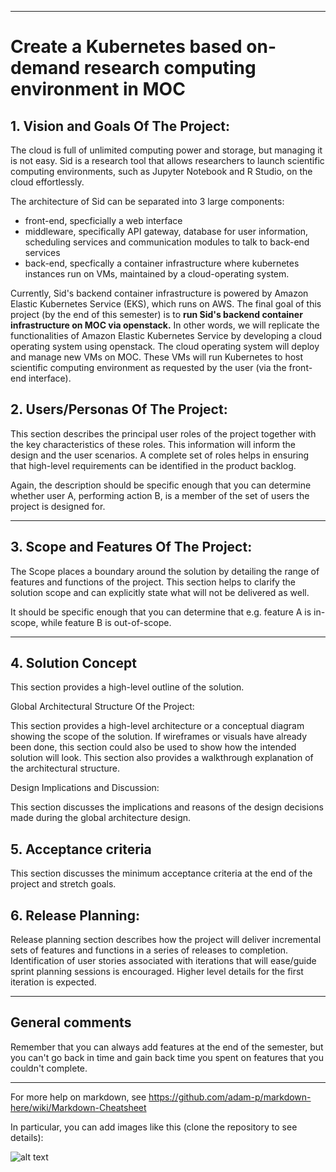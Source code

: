 ** **
# Create a Kubernetes based on-demand research computing environment in MOC

## 1. Vision and Goals Of The Project:

The cloud is full of unlimited computing power and storage, but managing it is not easy. Sid is a research tool that allows researchers to launch scientific computing environments, such as Jupyter Notebook and R Studio, on the cloud effortlessly. 

The architecture of Sid can be separated into 3 large components:
 - front-end, specficially a web interface
 - middleware, specifically API gateway, database for user information, scheduling services and communication modules to talk to back-end services
 - back-end, specfically a container infrastructure where kubernetes instances run on VMs, maintained by a cloud-operating system.

Currently, Sid's backend container infrastructure is powered by Amazon Elastic Kubernetes Service (EKS), which runs on AWS. The final goal of this project (by the end of this semester) is to **run Sid's backend container infrastructure on MOC via openstack.** In other words, we will replicate the functionalities of Amazon Elastic Kubernetes Service by developing a cloud operating system using openstack. The cloud operating system will deploy and manage new VMs on MOC. These VMs will run Kubernetes to host scientific computing environment as requested by the user (via the front-end interface).

## 2. Users/Personas Of The Project:

This section describes the principal user roles of the project together with the key characteristics of these roles. This information will inform the design and the user scenarios. A complete set of roles helps in ensuring that high-level requirements can be identified in the product backlog.

Again, the description should be specific enough that you can determine whether user A, performing action B, is a member of the set of users the project is designed for.

** **

## 3.   Scope and Features Of The Project:

The Scope places a boundary around the solution by detailing the range of features and functions of the project. This section helps to clarify the solution scope and can explicitly state what will not be delivered as well.

It should be specific enough that you can determine that e.g. feature A is in-scope, while feature B is out-of-scope.

** **

## 4. Solution Concept

This section provides a high-level outline of the solution.

Global Architectural Structure Of the Project:

This section provides a high-level architecture or a conceptual diagram showing the scope of the solution. If wireframes or visuals have already been done, this section could also be used to show how the intended solution will look. This section also provides a walkthrough explanation of the architectural structure.



Design Implications and Discussion:

This section discusses the implications and reasons of the design decisions made during the global architecture design.

## 5. Acceptance criteria

This section discusses the minimum acceptance criteria at the end of the project and stretch goals.

## 6.  Release Planning:

Release planning section describes how the project will deliver incremental sets of features and functions in a series of releases to completion. Identification of user stories associated with iterations that will ease/guide sprint planning sessions is encouraged. Higher level details for the first iteration is expected.

** **

## General comments

Remember that you can always add features at the end of the semester, but you can't go back in time and gain back time you spent on features that you couldn't complete.

** **

For more help on markdown, see
https://github.com/adam-p/markdown-here/wiki/Markdown-Cheatsheet

In particular, you can add images like this (clone the repository to see details):

![alt text](https://github.com/BU-NU-CLOUD-SP18/sample-project/raw/master/cloud.png "Hover text")
